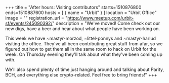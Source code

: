 +++
title = "After hours: Visiting contributors"
starts=1510876800
ends=1510887600
hosts = [
     { name = "Urbit" }
]
location = "Urbit Office"
image = ""
registration_url = "https://www.meetup.com/urbit-sf/events/245090392/"
description = "We've moved! Come check out our new digs, have a beer and hear about what people have been working on. 

This week we have ~mastyr-morzod, ~littel-ponnys and ~mastyr-harlud visiting the office. They've all been contributing great stuff from afar, so we figured out how to get them all in the same room to hack on Urbit for the week. On Thursday evening they'll talk about what they've been coming up with.

We'll also spend plenty of time just hanging around and talking about Parity, BCH, and everything else crypto-related. Feel free to bring friends!"
+++